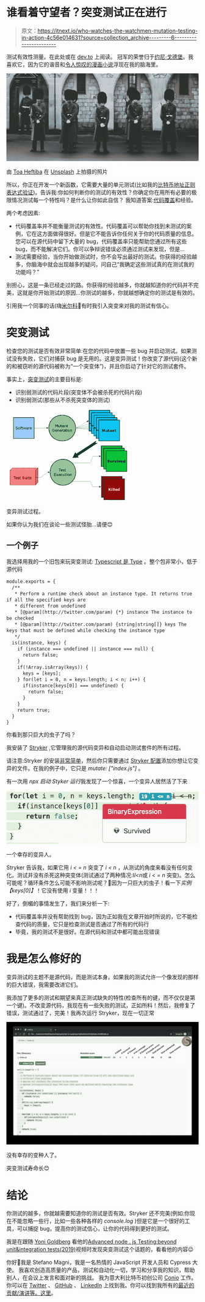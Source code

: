 # 谁看着守望者？突变测试正在进行

> 原文：<https://itnext.io/who-watches-the-watchmen-mutation-testing-in-action-4c56e014631?source=collection_archive---------6----------------------->

测试有效性测量。在此处或在 [dev.to](https://dev.to/noriste/who-watches-the-watchmen-mutation-testing-in-action-3889) 上阅读。
冠军的荣誉归于[约尼·戈德堡](http://goldbergyoni.com)。我喜欢它，因为它的谐音和[令人惊叹的漫画小说](https://it.wikipedia.org/wiki/Watchmen)浮现在我的脑海里。

![](img/2eeac42459c501b6e1c1e73897d3eeca.png)

由 [Toa Heftiba](https://unsplash.com/@heftiba) 在 [Unsplash](https://unsplash.com) 上拍摄的照片

所以，你正在开发一个新函数，它需要大量的单元测试(比如我的[比特币地址正则表达式验证](https://github.com/NoriSte/bitcoin-address-soft-regex-validation))。告诉我:你如何判断你的测试的有效性？你确定你在用所有必要的极限情况测试每一个特性吗？是什么让你如此自信？
我知道答案:[代码覆盖](https://www.wikiwand.com/en/Code_coverage)和经验。

两个考虑因素:

*   代码覆盖率并不能衡量测试的有效性。代码覆盖可以帮助你找到未测试的案例，它在这方面做得很好。但是它不能告诉你任何关于你的代码质量的信息。您可以在源代码中留下大量的 bug，代码覆盖率只能帮助您通过所有这些 bug，而不能解决它们。你可以争辩说错误必须通过测试来发现，但是…
*   测试需要经验，当你开始做测试时，你不会写出最好的测试。你获得的经验越多，你脑海中就会出现越多的疑问，问自己“我确定这些测试真的在测试我的功能吗？”

别担心，这是一条已经走过的路。你获得的经验越多，你就越知道你的代码并不完美，这就是你开始测试的原因…你测试的越多，你就越想确定你的测试是有效的。

引用我一个同事的话(嗨[米尔科](https://www.linkedin.com/in/fcracker79/)👋有时我引入突变来对我的测试有信心。

# 突变测试

检查您的测试是否有效非常简单:在您的代码中放置一些 bug 并启动测试。如果测试没有失败，它们对捕获 bug 是无用的。这是变异测试！你改变了源代码(这个新的和被窃听的源代码被称为“一个突变体”)，并且你启动了针对它的测试套件。

事实上，[突变测试](https://en.wikipedia.org/wiki/Mutation_testing)的主要目标是:

*   识别弱测试的代码片段(突变体不会被杀死的代码片段)
*   识别弱测试(那些从不杀死突变体的测试)

![](img/66c73d83f09c58b7e584d52b4360cd35.png)

变异测试过程。

如果你认为我们在谈论一些测试怪胎…请便😊

## 一个例子

我选择用我的一个旧包来玩突变测试: [Typescript 是 Type](https://github.com/NoriSte/typescript-is-type) 。整个包非常小，低于源代码

```
module.exports = {
  /**
   * Perform a runtime check about an instance type. It returns true if all the specified keys are
   * different from undefined
   * [@param](http://twitter.com/param) {*} instance The instance to be checked
   * [@param](http://twitter.com/param) {string|string[]} keys The keys that must be defined while checking the instance type
   */
  is(instance, keys) {
    if (instance === undefined || instance === null) {
      return false;
    }
    if(!Array.isArray(keys)) {
      keys = [keys];
    } for(let i = 0, n = keys.length; i < n; i++) {
      if(instance[keys[0]] === undefined) {
        return false;
      }
    }
    return true;
  }
}
```

你看到那只巨大的虫子了吗？

我安装了 [Stryker](https://stryker-mutator.io) ,它管理我的源代码变异和自动启动测试套件的所有过程。

请注意:Stryker 的安装[非常简单](https://stryker-mutator.io/stryker/quickstart)，然后你只需要通过 [Stryker 配置](https://github.com/stryker-mutator/stryker/tree/master/packages/core#mutate-string)添加你想让它变异的文件。在我的例子中，它只是 *mutate: ["index.js"]* 。

有一次用 *npx 启动 Styker 运行*我发现了一个惊喜，一个变异人居然活了下来

![](img/1b80174858fb4f3400536fe955150d60.png)

一个幸存的变异人。

Stryker 告诉我，如果它用 *i < = n* 突变了 *i < n* ，从测试的角度来看没有任何变化。测试并没有杀死这种突变体(测试通过了两种情况:I*I<n*或 *i < = n* 突变)。怎么可能呢？循环条件怎么可能不影响测试呢？🤔因为一只巨大的虫子！看一下*实例【keys[0]】*！它没有使用 *i* 变量！！！

好了，倒楣的事情发生了，我们来分析一下:

*   代码覆盖率并没有帮助找到 bug，因为正如我在文章开始时所说的，它不能检查代码的质量，它只是检查测试是否通过了所有的代码行
*   毕竟，我的测试不是很好。在源代码和测试中都可能出现错误

# 我是怎么修好的

变异测试的主题不是源代码，而是测试本身。如果我的测试允许一个像发现的那样的巨大错误，我需要改进它们。

我添加了更多的测试和期望来真正测试缺失的特性(检查所有的键，而不仅仅是第一个键)。不改变源代码，我现在有一些失败的测试，正如所料！然后，我修复了错误，测试通过了，完美！我再次运行 Stryker，现在一切正常

![](img/b85a870a90cfe2bd85e1da5cd4cae478.png)

没有幸存的变种人了。

突变测试寿命长😊

# 结论

你测试的越多，你就越需要知道你的测试是否有效。Stryker 还不完美(例如:你现在不能忽略一些行，比如一些各种各样的 *console.log* )但是它是一个很好的工具，可以捕捉 bug，提高你的测试信心，让你的代码得到更好的测试。

我是在跟随 [Yoni Goldberg](http://goldbergyoni.com) 看他的[Advanced node . js Testing:beyond unit&integration tests(2019)](https://youtu.be/-2zP494wdUY)视频时发现突变测试这个话题的，看看他的内容😉

你好👋我是 Stefano Magni，我是一名热情的 JavaScript 开发人员和 Cypress 大使。
我喜欢创造高质量的产品，测试和自动化一切，学习和分享我的知识，帮助别人，在会议上发言和面对新的挑战。
我为意大利比特币初创公司 [Conio](https://conio.com/it/?source=post_page---------------------------) 工作。
你可以在 [Twitter](https://twitter.com/NoriSte?source=post_page---------------------------) 、 [GitHub](https://github.com/NoriSte?source=post_page---------------------------) 、 [LinkedIn](https://www.linkedin.com/in/noriste/?source=post_page---------------------------) 上找到我。你可以找到我所有的[最近的贡献/演讲等。这里](https://github.com/NoriSte/all-my-contributions?source=post_page---------------------------)。